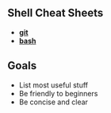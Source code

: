 ## Shell Cheat Sheets ##
* **[git](./git.md)**
* **[bash](./bash.md)**

## Goals ##
* List most useful stuff
* Be friendly to beginners
* Be concise and clear
